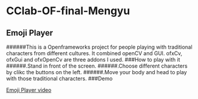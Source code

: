 # CClab-OF-final-Mengyu
## Emoji Player
######This is a Openframeworks project for people playing with traditional characters from different cultures. It combined openCV and GUI. ofxCv, ofxGui and ofxOpenCv are three addons I used.
###How to play with it
######.Stand in front of the screen.
######.Choose different characters by clikc the buttons on the left.
######.Move your body and head to play with those traditional characters.
###Demo


[Emoji Player video](https://youtu.be/dQzo_rFt7zE)

